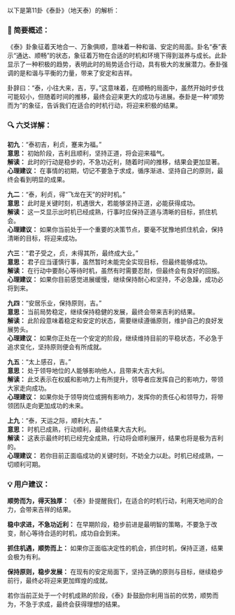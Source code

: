以下是第11卦《泰卦》（地天泰）的解析：

### 🌱 简要概述：

《泰》卦象征着天地合一、万象俱顺，意味着一种和谐、安定的局面。卦名“泰”表示“通达、顺畅”的状态，象征着万物在合适的时机和环境下得到滋养与成长。此卦显示了一种积极的趋势，表明此时的局势适合行动，具有极大的发展潜力。泰卦强调的是和谐与平衡的力量，带来了安定和吉祥。

卦辞曰：“泰，小往大来，吉，亨。”这意味着，在顺畅的局面中，虽然开始时步伐可能较小，但随着时间的推移，最终会迎来更大的成功与进展。泰卦是一种“顺势而为”的象征，告诉我们在适合的时机行动，将迎来积极的结果。

### 🔍 六爻详解：

__初九__：“泰初吉，利贞，蹇来为福。”  
__意思：__ 初始阶段，吉利且顺利，坚持正道，将会迎来福气。  
__解读：__ 此时的行动是稳步的，不急功近利，随着时间的推移，结果会更加显著。  
__心理建议：__ 在事情的初期，切记不要急于求成，循序渐进、坚持自己的原则，最终会看到明显的成果。

__九二__：“泰，利贞，得“飞龙在天”的好时机。”  
__意思：__ 此时是关键时刻，机遇很大，若能够坚持正道，必能获得成功。  
__解读：__ 这一爻显示出时机已经成熟，行事时应保持正道与清晰的目标，抓住机会。  
__心理建议：__ 如果你当前处于一个重要的决策节点，要毫不犹豫地抓住机会，保持清晰的目标，将迎来成功。

__六三__：“君子受之，贞，未得其所，最终成大业。”  
__意思：__ 君子应当谨慎行事，虽然暂时未能完全实现目标，但最终能够成功。  
__解读：__ 在行动中要耐心等待时机，虽然有时需要忍耐，但最终会有良好的回报。  
__心理建议：__ 如果你目前感觉进展缓慢，继续保持耐心和坚持，不必急躁，成功必将到来。

__九四__：“安居乐业，保持原则，吉。”  
__意思：__ 当前局势稳定，继续保持稳健的发展，最终会带来吉利的结果。  
__解读：__ 此阶段意味着稳定和安定的状态，需要继续遵循原则，维护自己的良好发展势头。  
__心理建议：__ 如果你正处在一个安定的阶段，继续维持目前的平稳状态，不必急于追求变化，坚持原则便会有所成就。

__九五__：“太上感召，吉。”  
__意思：__ 处于领导地位的人能够影响他人，且带来大吉大利。  
__解读：__ 此爻表示在权威和影响力上有所提升，领导者应发挥自己的影响力，带领大家走向成功。  
__心理建议：__ 如果你处于领导岗位或拥有影响力，发挥你的责任心和领导力，将带领团队走向更加成功的未来。

__上九__：“泰，天运之际，顺利大吉。”  
__意思：__ 时机已成熟，行动顺利，最终结果大吉大利。  
__解读：__ 这表示最终时机已经完全成熟，行动将会顺利展开，结果也将是极为吉利的。  
__心理建议：__ 若你目前正面临成功的关键时刻，不妨全力以赴。时机已经成熟，一切顺利可期。

### 💡 用户建议：

__顺势而为，得天独厚：__ 《泰》卦提醒我们，在适合的时机行动，利用天地间的合力，会带来吉祥的结果。

__稳中求进，不急功近利：__ 在早期阶段，稳步前进是最明智的策略，不要急于改变，耐心等待合适的时机，成功自会到来。

__抓住机遇，顺势而上：__ 如果你正面临决定性的机会，抓住时机，保持正道，结果会极为有利。

__保持原则，稳步发展：__ 在现有的安定局面下，坚持正确的原则与目标，继续稳步前行，最终必将迎来更加辉煌的成就。

若你当前正处于一个时机成熟的阶段，《泰》卦鼓励你利用当前的优势，顺势而为，不急于求成，最终会获得理想的结果。


